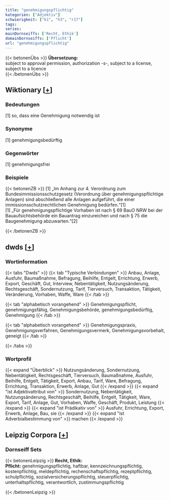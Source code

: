 ```yaml
---
title: "genehmigungspflichtig"
kategorien: ["Adjektiv"]
schwierigkeit: ["k1", "h3", "r17"]
tags:
series:
mainDornseiffs: ['Recht, Ethik']
domainDornseiffs: ['Pflicht']
url: "genehmigungspflichtig"
---
```


{{< betonenÜbs >}}
**Übersetzung:**  
subject to  approval permission, authorization -s-, subject to  a license, subject to  a licence  
{{< /betonenÜbs >}}

## Wiktionary [[+](https://de.wiktionary.org/wiki/genehmigungspflichtig)]

### Bedeutungen
[1] so, dass eine Genehmigung notwendig ist  

### Synonyme
[1] genehmigungsbedürftig  

### Gegenwörter
[1] genehmigungsfrei  

### Beispiele
{{< betonenZB >}}
[1] „Im Anhang zur 4. Verordnung zum Bundesimmissionsschutzgesetz (Verordnung über genehmigungspflichtige Anlagen) sind abschließend alle Anlagen aufgeführt, die einer immissionsschutzrechtlichen Genehmigung bedürfen.“[1]  
[1] „Für genehmigungspflichtige Vorhaben ist nach § 69 BauO NRW bei der Bauaufsichtsbehörde ein Bauantrag einzureichen und nach § 75 die Baugenehmigung abzuwarten.“[2]  

{{< /betonenZB >}}


## dwds [[+](https://www.dwds.de/wb/genehmigungspflichtig)]

### Wortinformation
{{< tabs "Dwds" >}}
{{< tab "Typische Verbindungen" >}}
Anbau, Anlage, Ausfuhr, Baumaßnahme, Befragung, Beihilfe, Entgelt, Errichtung, Erwerb, Export, Geschäft, Gut, Interview, Nebentätigkeit, Nutzungsänderung, Rechtsgeschäft, Sondernutzung, Tarif, Tierversuch, Transaktion, Tätigkeit, Veränderung, Vorhaben, Waffe, Ware
{{< /tab >}}

{{< tab "alphabetisch vorangehend" >}}
Genehmigungspflicht, genehmigungsfähig, Genehmigungsbehörde, genehmigungsbedürftig, Genehmigung
{{< /tab >}}

{{< tab "alphabetisch vorangehend" >}}
Genehmigungspraxis, Genehmigungsverfahren, Genehmigungsvermerk, Genehmigungsvorbehalt, geneigt
{{< /tab >}}

{{< /tabs >}}

### Wortprofil
{{< expand "Überblick" >}} Nutzungsänderung, Sondernutzung, Nebentätigkeit, Rechtsgeschäft, Tierversuch, Baumaßnahme, Ausfuhr, Beihilfe, Entgelt, Tätigkeit, Export, Anbau, Tarif, Ware, Befragung, Errichtung, Transaktion, Erwerb, Anlage, Gut {{< /expand >}}
{{< expand "ist Adjektivattribut von" >}} Sondernutzung, Nebentätigkeit, Nutzungsänderung, Rechtsgeschäft, Beihilfe, Entgelt, Tätigkeit, Ware, Export, Tarif, Anlage, Gut, Vorhaben, Waffe, Geschäft, Produkt, Leistung {{< /expand >}}
{{< expand "ist Prädikativ von" >}} Ausfuhr, Errichtung, Export, Erwerb, Anlage, Bau, sie {{< /expand >}}
{{< expand "ist Adverbialbestimmung von" >}} machen {{< /expand >}}

## Leipzig Corpora [[+](https://corpora.uni-leipzig.de/en/res?word=genehmigungspflichtig&corpusId=deu_newscrawl-public_2018)]

### Dornseiff Sets
{{< betonenLeipzig >}}
**Recht, Ethik:**  
**Pflicht:** genehmigungspflichtig, haftbar, kennzeichnungspflichtig, kostenpflichtig, meldepflichtig, rechenschaftspflichtig, rezeptpflichtig, schulpflichtig, sozialversicherungspflichtig, steuerpflichtig, unterhaltspflichtig, verantwortlich, zustimmungspflichtig  

{{< /betonenLeipzig >}}
